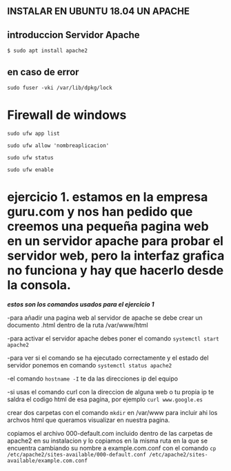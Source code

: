 ## INSTALAR EN UBUNTU 18.04 UN APACHE

## introduccion Servidor Apache


```$ sudo apt install apache2```

**en caso de error**
---
```sudo fuser -vki /var/lib/dpkg/lock```


Firewall de windows
===

```sudo ufw app list```

```sudo ufw allow 'nombreaplicacion'```

```sudo ufw status```

```sudo ufw enable```

**ejercicio 1.
estamos en la empresa guru.com y nos han pedido que creemos una pequeña pagina web en un servidor apache para probar el servidor web, pero la interfaz grafica no funciona y hay que hacerlo desde la consola.**
===

***estos son los comandos usados para el ejercicio 1***

-para añadir una pagina web al servidor de apache se debe crear un documento .html dentro de la ruta /var/www/html

-para activar el servidor apache debes poner el comando ```systemctl start apache2```

-para ver si el comando se ha ejecutado correctamente y el estado del servidor ponemos en comando ```systemctl status apache2```

-el comando ```hostname -I``` te da las direcciones ip del equipo

-si usas el comando curl con la direccion de alguna web o tu propia ip te saldra el codigo html de esa pagina, por ejemplo ```curl www.google.es```


crear dos carpetas con el comando ```mkdir``` en /var/www para incluir ahi los archvos html que queramos visualizar en nuestra pagina.

copiamos el archivo 000-default.com incluido dentro de las carpetas de apache2 en su instalacion y lo copiamos en la misma ruta en la que se encuentra cambiando su nombre a example.com.conf con el comando
```cp /etc/apache2/sites-available/000-default.conf /etc/apache2/sites-available/example.com.conf```
